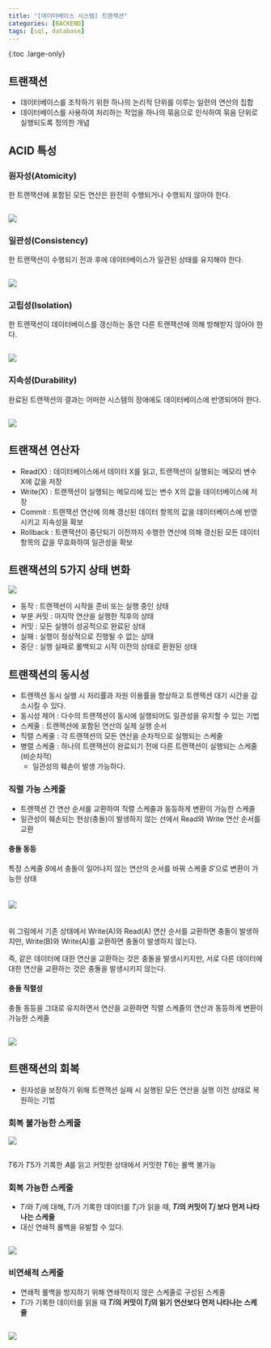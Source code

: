 ```yaml
---
title: "[데이터베이스 시스템] 트랜잭션"
categories: [BACKEND]
tags: [sql, database]
---
```


{:toc .large-only}

## 트랜잭션

- 데이터베이스를 조작하기 위한 하나의 논리적 단위를 이루는 일련의 연산의 집합
- 데이터베이스를 사용하여 처리하는 작업을 하나의 묶음으로 인식하여 묶음 단위로 실행되도록 정의한 개념

## ACID 특성

### 원자성(Atomicity)

한 트랜잭션에 포함된 모든 연산은 완전히 수행되거나 수행되지 않아야 한다.

<img src="/assets/img/blog/2024-06-09-transaction_01.png" style="margin-top:15px;">

### 일관성(Consistency)

한 트랜잭션이 수행되기 전과 후에 데이터베이스가 일관된 상태를 유지해야 한다.

<img src="/assets/img/blog/2024-06-09-transaction_02.png" style="margin-top:15px;">

### 고립성(Isolation)

한 트랜잭션이 데이터베이스를 갱신하는 동안 다른 트랜잭션에 의해 방해받지 않아야 한다.

<img src="/assets/img/blog/2024-06-09-transaction_03.png" style="margin-top:15px;">

### 지속성(Durability)

완료된 트랜잭션의 결과는 어떠한 시스템의 장애에도 데이터베이스에 반영되어야 한다.

<img src="/assets/img/blog/2024-06-09-transaction_04.png" style="margin-top:15px;">

## 트랜잭션 연산자

- Read(X) : 데이터베이스에서 데이터 X를 읽고, 트랜잭션이 실행되는 메모리 변수 X에 값을 저장
- Write(X) : 트랜잭션이 실행되는 메모리에 있는 변수 X의 값을 데이터베이스에 저장
- Commit : 트랜잭션 연산에 의해 갱신된 데이터 항목의 값을 데이터베이스에 반영시키고 지속성을 확보
- Rollback : 트랜잭션이 중단되기 이전까지 수행한 연산에 의해 갱신된 모든 데이터 항목의 값을 무효화하여 일관성을 확보

## 트랜잭션의 5가지 상태 변화

<img src="/assets/img/blog/2024-06-09-transaction_05.png" style="margin-botom:15px;">

- 동작 : 트랜잭션이 시작을 준비 또는 실행 중인 상태
- 부분 커밋 : 마지막 연산을 실행한 직후의 상태
- 커밋 : 모든 실행이 성공적으로 완료된 상태
- 실패 : 실행이 정상적으로 진행될 수 없는 상태
- 중단 : 실행 실패로 롤백되고 시작 이전의 상태로 환원된 상태

## 트랜잭션의 동시성

- 트랜잭션 동시 실행 시 처리률과 자원 이용률을 향상하고 트랜잭션 대기 시간을 감소시킬 수 있다.
- 동시성 제어 : 다수의 트랜잭션이 동시에 실행되어도 일관성을 유지할 수 있는 기법
- 스케줄 : 트랜잭션에 포함된 연산의 실제 실행 순서
- 직렬 스케줄 : 각 트랜잭션의 모든 연산을 순차적으로 실행되는 스케줄
- 병렬 스케줄 : 하나의 트랜잭션이 완료되기 전에 다른 트랜잭션이 실행되는 스케줄 (비순차적)
  - 일관성의 훼손이 발생 가능하다.

### 직렬 가능 스케줄

- 트랜잭션 간 연산 순서를 교환하여 직렬 스케줄과 동등하게 변환이 가능한 스케줄
- 일관성이 훼손되는 현상(충돌)이 발생하지 않는 선에서 Read와 Write 연산 순서를 교환

#### 충돌 동등

특정 스케줄 𝑆에서 충돌이 일어나지 않는 연산의 순서를 바꿔 스케줄 𝑆′으로 변환이 가능한 상태

<img src="/assets/img/blog/2024-06-09-transaction_06.png" style="margin:20px 0;">

위 그림에서 기존 상태에서 Write(A)와 Read(A) 연산 순서를 교환하면 충돌이 발생하지만, Write(B)와 Write(A)를 교환하면 충돌이 발생하지 않는다.

즉, 같은 데이터에 대한 연산을 교환하는 것은 충돌을 발생시키지만, 서로 다른 데이터에 대한 연산을 교환하는 것은 충돌을 발생시키지 않는다.

#### 충돌 직렬성

충돌 동등을 그대로 유지하면서 연산을 교환하면 직렬 스케줄의 연산과 동등하게 변환이 가능한 스케줄

<img src="/assets/img/blog/2024-06-09-transaction_07.png" style="margin-top:15px;">

## 트랜잭션의 회복

- 원자성을 보장하기 위해 트랜잭션 실패 시 실행된 모든 연산을 실행 이전 상태로 복원하는 기법

### 회복 불가능한 스케줄

<img src="/assets/img/blog/2024-06-09-transaction_08.png" style="margin-bottom:15px;">

𝑇6가 𝑇5가 기록한 𝐴를 읽고 커밋한 상태에서 커밋한 𝑇6는 롤백 불가능

### 회복 가능한 스케줄

- 𝑇𝑖와 𝑇𝑗에 대해, 𝑇𝑖가 기록한 데이터를 𝑇𝑗가 읽을 때, **𝑇𝑖의 커밋이 𝑇𝑗 보다 먼저 나타나는 스케줄**
- 대신 연쇄적 롤백을 유발할 수 있다.

<img src="/assets/img/blog/2024-06-09-transaction_09.png" style="margin-top:15px;">

### 비연쇄적 스케줄

- 연쇄적 롤백을 방지하기 위해 연쇄적이지 않은 스케줄로 구성된 스케줄
- 𝑇𝑖가 기록한 데이터를 읽을 때 **𝑇𝑖의 커밋이 𝑇𝑗의 읽기 연산보다 먼저 나타나는 스케줄**

<img src="/assets/img/blog/2024-06-09-transaction_10.png" style="margin-top:15px;">
